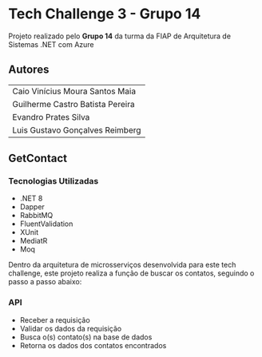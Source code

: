
# Tech Challenge 3 - Grupo 14

Projeto realizado pelo **Grupo 14** da turma da FIAP de Arquitetura de Sistemas .NET com Azure


## Autores

||
|--|
| Caio Vinícius Moura Santos Maia |
| Guilherme Castro Batista Pereira |
| Evandro Prates Silva |
| Luis Gustavo Gonçalves Reimberg |


## GetContact

### Tecnologias Utilizadas
- .NET 8
- Dapper
- RabbitMQ
- FluentValidation
- XUnit
- MediatR
- Moq

Dentro da arquitetura de microsserviços desenvolvida para este tech challenge, este projeto realiza a função de buscar os contatos, seguindo o passo a passo abaixo:

### API
- Receber a requisição
- Validar os dados da requisição
- Busca o(s) contato(s) na base de dados
- Retorna os dados dos contatos encontrados

